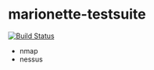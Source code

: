 # marionette-testsuite

[![Build Status](https://travis-ci.org/kpdyer/marionette-testsuite.svg?branch=master)](https://travis-ci.org/kpdyer/marionette-testsuite)

* nmap
* nessus
